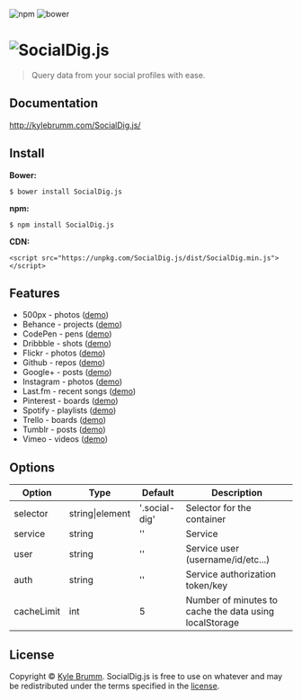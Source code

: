 ![npm](https://img.shields.io/badge/npm-0.1.3-lightgrey.svg?style=flat-square)
![bower](https://img.shields.io/badge/bower-0.1.3-blue.svg?style=flat-square)

# ![SocialDig.js](https://raw.githubusercontent.com/kjbrum/SocialDig.js/master/img/social-dig-logo.png)

> Query data from your social profiles with ease.


## Documentation

http://kylebrumm.com/SocialDig.js/


## Install

__Bower:__

```
$ bower install SocialDig.js
```

__npm:__

```
$ npm install SocialDig.js
```

__CDN:__

```
<script src="https://unpkg.com/SocialDig.js/dist/SocialDig.min.js"></script>
```


## Features

- 500px - photos ([demo](http://kylebrumm.com/SocialDig.js/demos/500px.html))
- Behance - projects ([demo](http://kylebrumm.com/SocialDig.js/demos/behance.html))
- CodePen - pens ([demo](http://kylebrumm.com/SocialDig.js/demos/codepen.html))
- Dribbble - shots ([demo](http://kylebrumm.com/SocialDig.js/demos/dribbble.html))
- Flickr - photos ([demo](http://kylebrumm.com/SocialDig.js/demos/flickr.html))
- Github - repos ([demo](http://kylebrumm.com/SocialDig.js/demos/github.html))
- Google+ - posts ([demo](http://kylebrumm.com/SocialDig.js/demos/google-plus.html))
- Instagram - photos ([demo](http://kylebrumm.com/SocialDig.js/demos/instagram.html))
- Last.fm - recent songs ([demo](http://kylebrumm.com/SocialDig.js/demos/lastfm.html))
- Pinterest - boards ([demo](http://kylebrumm.com/SocialDig.js/demos/pinterest.html))
- Spotify - playlists ([demo](http://kylebrumm.com/SocialDig.js/demos/spotify.html))
- Trello - boards ([demo](http://kylebrumm.com/SocialDig.js/demos/trello.html))
- Tumblr - posts ([demo](http://kylebrumm.com/SocialDig.js/demos/tumblr.html))
- Vimeo - videos ([demo](http://kylebrumm.com/SocialDig.js/demos/vimeo.html))


## Options

|Option|Type|Default|Description|
|---|---|---|---|
selector|string\|element|'.social-dig'|Selector for the container
service|string|''|Service
user|string|''|Service user (username/id/etc...)
auth|string|''|Service authorization token/key
cacheLimit|int|5|Number of minutes to cache the data using localStorage


## License

Copyright © [Kyle Brumm](http://kylebrumm.com). SocialDig.js is free to use on whatever and may be redistributed under the terms specified in the [license](LICENSE.md).
